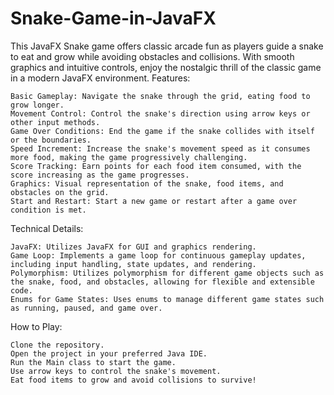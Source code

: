 # Snake-Game-in-JavaFX
This JavaFX Snake game offers classic arcade fun as players guide a snake to eat and grow while avoiding obstacles and collisions. With smooth graphics and intuitive controls, enjoy the nostalgic thrill of the classic game in a modern JavaFX environment.
Features:

    Basic Gameplay: Navigate the snake through the grid, eating food to grow longer.
    Movement Control: Control the snake's direction using arrow keys or other input methods.
    Game Over Conditions: End the game if the snake collides with itself or the boundaries.
    Speed Increment: Increase the snake's movement speed as it consumes more food, making the game progressively challenging.
    Score Tracking: Earn points for each food item consumed, with the score increasing as the game progresses.
    Graphics: Visual representation of the snake, food items, and obstacles on the grid.
    Start and Restart: Start a new game or restart after a game over condition is met.

Technical Details:

    JavaFX: Utilizes JavaFX for GUI and graphics rendering.
    Game Loop: Implements a game loop for continuous gameplay updates, including input handling, state updates, and rendering.
    Polymorphism: Utilizes polymorphism for different game objects such as the snake, food, and obstacles, allowing for flexible and extensible code.
    Enums for Game States: Uses enums to manage different game states such as running, paused, and game over.

How to Play:

    Clone the repository.
    Open the project in your preferred Java IDE.
    Run the Main class to start the game.
    Use arrow keys to control the snake's movement.
    Eat food items to grow and avoid collisions to survive!
